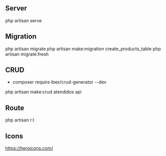 ## Server

php artisan serve

## Migration

php artisan migrate
php artisan make:migration create_products_table
php artisan migrate:fresh

## CRUD

- composer require ibex/crud-generator --dev

php artisan make:crud atendidos api 

## Route

php artisan r:l

## Icons 

https://heroicons.com/